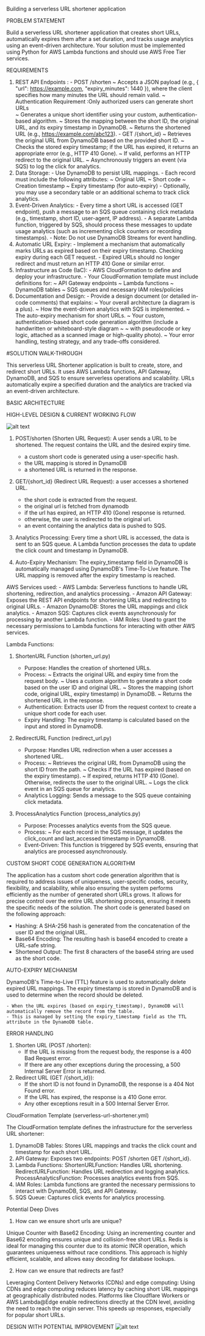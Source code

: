 Building a serverless URL shortener application

PROBLEM STATEMENT

Build a serverless URL shortener application that creates short URLs, automatically expires them after a set duration, and tracks usage analytics using an event-driven architecture. Your solution must be implemented using Python for AWS Lambda functions and should use AWS Free Tier services. 

REQUIREMENTS

1.  REST API Endpoints :
        - POST /shorten
            ~ Accepts a JSON payload (e.g., { "url": https://example.com, "expiry_minutes": 1440 }), where the client specifies how  many minutes the URL should remain valid.
            ~ Authentication Requirement :Only authorized users can generate short URLs   
            ~ Generates a unique short identifier using your custom, authentication-based algorithm.
            ~ Stores the mapping between the short ID, the original URL, and its expiry timestamp in DynamoDB.
            ~ Returns the shortened URL (e.g., https://example.com/abc123).
        - GET /{short_id}
            ~ Retrieves the original URL from DynamoDB based on the provided short ID.
            ~ Checks the stored expiry timestamp; if the URL has expired, it returns an appropriate error (e.g., HTTP 410 Gone).
            ~ If valid, performs an HTTP redirect to the original URL.
            ~ Asynchronously triggers an event (via SQS) to log the click for analytics.
2.  Data Storage:
        - Use DynamoDB to persist URL mappings.
        - Each record must include the following attributes:
            ~ Original URL
            ~ Short code
            ~ Creation timestamp
            ~ Expiry timestamp (for auto-expiry)
        - Optionally, you may use a secondary table or an additional schema to track click analytics.
3.  Event-Driven Analytics:
        - Every time a short URL is accessed (GET endpoint), push a message to an SQS queue containing click metadata (e.g., timestamp, short ID, user-agent, IP address).
        - A separate Lambda function, triggered by SQS, should process these messages to update usage analytics (such as incrementing click counters or recording timestamps).
        - Note: Do not use DynamoDB Streams for event handling.
4.  Automatic URL Expiry:
        - Implement a mechanism that automatically marks URLs as expired based on their expiry timestamp. Checking expiry during each GET request.
        - Expired URLs should no longer redirect and must return an HTTP 410 Gone or similar error.
5.  Infrastructure as Code (IaC):
        - AWS CloudFormation to define and deploy your infrastructure.
        - Your CloudFormation template must include definitions for:
            ~ API Gateway endpoints
            ~ Lambda functions
            ~ DynamoDB tables
            ~ SQS queues and necessary IAM roles/policies
6.  Documentation and Design:
        - Provide a design document (or detailed in-code comments) that explains:
            ~ Your overall architecture (a diagram is a plus).
            ~ How the event-driven analytics with SQS is implemented.
            ~ The auto-expiry mechanism for short URLs.
            ~ Your custom, authentication-based short code generation algorithm (include a handwritten or whiteboard-style diagram ~ ~ with pseudocode or key logic, attached as a scanned image or high-quality photo).
            ~ Your error handling, testing strategy, and any trade-offs considered.


#SOLUTION WALK-THROUGH

This serverless URL Shortener application is built to create, store, and redirect short URLs. It uses AWS Lambda functions, API Gateway, DynamoDB, and SQS to ensure serverless operations and scalability. URLs automatically expire a specified duration and the analytics are tracked via an event-driven architecture.

BASIC ARCHITECTURE 

HIGH-LEVEL DESIGN & CURRENT WORKING FLOW

![alt text](image-1.png)

1. POST/shorten (Shorten URL Request): A user sends a URL to be shortened. The request contains the URL and the desired expiry time.
    - a custom short code is generated using a user-specific hash.
    - the URL mapping is stored in DynamoDB
    - a shortened URL is returned in the response.

2. GET/{short_id} (Redirect URL Request): a user accesses a shortened URL.
    - the short code is extracted from the request.
    - the original url is fetched from dynamodb
    - if the url has expired, an HTTP 410 (Gone) response is returned.
    - otherwise, the user is redirected to the original url.
    - an event containing the analytics data is pushed to SQS.

3. Analytics Processing: Every time a short URL is accessed, the data is sent to an SQS queue. A Lambda function processes the data to update the click count and timestamp in DynamoDB.

4. Auto-Expiry Mechanism: The expiry_timestamp field in DynamoDB is automatically managed using DynamoDB's Time-To-Live feature. The URL mapping is removed after the expiry timestamp is reached.


AWS Services used:
    - AWS Lambda: Serverless functions to handle URL shortening, redirection, and analytics processing.
    - Amazon API Gateway: Exposes the REST API endpoints for shortening URLs and redirecting to original URLs.
    - Amazon DynamoDB: Stores the URL mappings and click analytics.
    - Amazon SQS: Captures click events asynchronously for processing by another Lambda function.
    - IAM Roles: Used to grant the necessary permissions to Lambda functions for interacting with other AWS services.


Lambda Functions:

1. ShortenURL Function (shorten_url.py)
    - Purpose: Handles the creation of shortened URLs.
    - Process:
        ~ Extracts the original URL and expiry time from the request body.
        ~ Uses a custom algorithm to generate a short code based on the user ID and original URL.
        ~ Stores the mapping (short code, original URL, expiry timestamp) in DynamoDB.
        ~ Returns the shortened URL in the response.
    - Authentication: Extracts user ID from the request context to create a unique short code for each user.
    - Expiry Handling: The expiry timestamp is calculated based on the input and stored in DynamoDB.

2. RedirectURL Function (redirect_url.py)
    - Purpose: Handles URL redirection when a user accesses a shortened URL.
    - Process:
        ~ Retrieves the original URL from DynamoDB using the short ID from the path.
        ~ Checks if the URL has expired (based on the expiry timestamp).
        ~ If expired, returns HTTP 410 (Gone). Otherwise, redirects the user to the original URL.
        ~ Logs the click event in an SQS queue for analytics.
    - Analytics Logging: Sends a message to the SQS queue containing click metadata.

3. ProcessAnalytics Function (process_analytics.py)
    - Purpose: Processes analytics events from the SQS queue.
    - Process:
        ~ For each record in the SQS message, it updates the click_count and last_accessed timestamp in DynamoDB.
    - Event-Driven: This function is triggered by SQS events, ensuring that analytics are processed asynchronously.


CUSTOM SHORT CODE GENERATION ALGORITHM

The application has a custom short code generation algorithm that is required to address issues of uniqueness, user-specific codes, security, flexibility, and scalability, while also ensuring the system performs efficiently as the number of generated short URLs grows. It allows for precise control over the entire URL shortening process, ensuring it meets the specific needs of the solution.
The short code is generated based on the following approach:

- Hashing: A SHA-256 hash is generated from the concatenation of the user ID and the original URL.
- Base64 Encoding: The resulting hash is base64 encoded to create a URL-safe string.
- Shortened Output: The first 8 characters of the base64 string are used as the short code.


AUTO-EXPIRY MECHANISM

DynamoDB's Time-to-Live (TTL) feature is used to automatically delete expired URL mappings. The expiry timestamp is stored in DynamoDB and is used to determine when the record should be deleted.

    - When the URL expires (based on expiry_timestamp), DynamoDB will automatically remove the record from the table.
    - This is managed by setting the expiry_timestamp field as the TTL attribute in the DynamoDB table.

ERROR HANDLING

1. Shorten URL (POST /shorten):
    - If the URL is missing from the request body, the response is a 400 Bad Request error.
    - If there are any other exceptions during the processing, a 500 Internal Server Error is returned.
2. Redirect URL (GET /{short_id}):
    - If the short ID is not found in DynamoDB, the response is a 404 Not Found error.
    - If the URL has expired, the response is a 410 Gone error.
    - Any other exceptions result in a 500 Internal Server Error.

CloudFormation Template (serverless-url-shortener.yml)

The CloudFormation template defines the infrastructure for the serverless URL shortener:

1. DynamoDB Tables:
     Stores URL mappings and tracks the click count and timestamp for each short URL.
2. API Gateway:
     Exposes two endpoints: POST /shorten GET /{short_id}.
3. Lambda Functions:
     ShortenURLFunction: Handles URL shortening.
     RedirectURLFunction: Handles URL redirection and logging analytics.
     ProcessAnalyticsFunction: Processes analytics events from SQS.
4. IAM Roles:
     Lambda functions are granted the necessary permissions to interact with DynamoDB, SQS, and API Gateway.
5. SQS Queue:
     Captures click events for analytics processing.


Potential Deep Dives

1. How can we ensure short urls are unique?

Unique Counter with Base62 Encoding:
    Using an incrementing counter and Base62 encoding ensures unique and collision-free short URLs. Redis is ideal for managing this counter due to its atomic INCR operation, which guarantees uniqueness without race conditions. This approach is highly efficient, scalable, and allows easy decoding for database lookups.

2. How can we ensure that redirects are fast?

Leveraging Content Delivery Networks (CDNs) and edge computing:
    Using CDNs and edge computing reduces latency by caching short URL mappings at geographically distributed nodes. Platforms like Cloudflare Workers or AWS Lambda@Edge enable redirections directly at the CDN level, avoiding the need to reach the origin server. This speeds up responses, especially for popular short URLs.

DESIGN WITH POTENTIAL IMPROVEMENT
![alt text](image.png)
